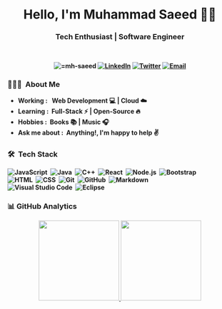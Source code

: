 <h1 align="center"> <strong>Hello, I'm Muhammad Saeed 👨‍💻<strong/> </h1>

<h3 align="center">  Tech Enthusiast | Software Engineer </h3> <br>

<p align="center"> 
<img src="https://komarev.com/ghpvc/?username=mh-saeed" alt="=mh-saeed"/> 
<a href="https://www.linkedin.com/in/muhammad-saeed-31211b174/"><img alt="LinkedIn" src="https://img.shields.io/badge/-Muhammad_Saeed-blue?style=flat-square&logo=Linkedin&logoColor=white&link=https://www.linkedin.com/in/muhammad-saeed-31211b174/"></a>
<a href="https://twitter.com/mh_Saeed_"><img alt="Twitter" src="https://img.shields.io/badge/-Saeed_Khan-1ca0f1?style=flat-square&logo=twitter&logoColor=white&link=https://twitter.com/SulthanNK"></a>
<a href="mailto:mh.saeed.aq@gmail.com"><img alt="Email" src="https://img.shields.io/badge/Email-mh.saeed.aq@gmail.com-blue?style=flat-square&logo=gmail"></a>
</p>

### 👨🏻‍💻 &nbsp;About Me

-  **Working :** &nbsp; Web Development :computer: | Cloud :cloud: 
-  **Learning :**&nbsp; Full-Stack :zap: | Open-Source :fire:	
-  **Hobbies :**&nbsp; Books :books: | Music :headphones:
-  **Ask me about :**&nbsp; Anything!, I'm happy to help :v:
 
### 🛠 &nbsp;Tech Stack

![JavaScript](https://img.shields.io/badge/-JavaScript-05122A?style=flat&logo=javascript)&nbsp;
![Java](https://img.shields.io/badge/-Java-05122A?style=flat&logo=Java&logoColor=FFA518)&nbsp;
![C++](https://img.shields.io/badge/-C++-05122A?style=flat&logo=C%2B%2B&logoColor=00599C)&nbsp;
![React](https://img.shields.io/badge/-React-05122A?style=flat&logo=react)&nbsp;
![Node.js](https://img.shields.io/badge/-Node.js-05122A?style=flat&logo=node.js)&nbsp;
![Bootstrap](https://img.shields.io/badge/-Bootstrap-05122A?style=flat&logo=bootstrap&logoColor=563D7C)\
![HTML](https://img.shields.io/badge/-HTML-05122A?style=flat&logo=HTML5)&nbsp;
![CSS](https://img.shields.io/badge/-CSS-05122A?style=flat&logo=CSS3&logoColor=1572B6)&nbsp;
![Git](https://img.shields.io/badge/-Git-05122A?style=flat&logo=git)&nbsp;
![GitHub](https://img.shields.io/badge/-GitHub-05122A?style=flat&logo=github)&nbsp;
![Markdown](https://img.shields.io/badge/-Markdown-05122A?style=flat&logo=markdown)\
![Visual Studio Code](https://img.shields.io/badge/-Visual%20Studio%20Code-05122A?style=flat&logo=visual-studio-code&logoColor=007ACC)&nbsp;
![Eclipse](https://img.shields.io/badge/-Eclipse-05122A?style=flat&logo=eclipse-ide&logoColor=2C2255)


### 📊 GitHub Analytics
 
<p align="center">
 <a href="https://github.com/mh-saeed">
  <img height="180em" src="https://github-readme-stats.vercel.app/api?username=mh-saeed&show_icons=true&theme=dark" />
  <img height="180em" src="https://github-readme-stats-eight-theta.vercel.app/api/top-langs/?username=mh-saeed&layout=compact&langs_count=8&theme=dark" />
</a>
 </p>
